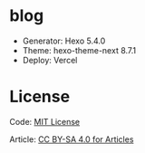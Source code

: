 # blog

- Generator: Hexo 5.4.0
- Theme: hexo-theme-next 8.7.1
- Deploy: Vercel

# License

Code: [MIT License](LICENSE)

Article: [CC BY-SA 4.0 for Articles](https://creativecommons.org/licenses/by-sa/4.0/deed.zh)